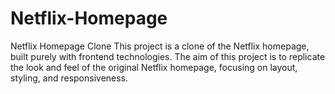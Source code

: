 # Netflix-Homepage
Netflix Homepage Clone This project is a clone of the Netflix homepage, built purely with frontend technologies. The aim of this project is to replicate the look and feel of the original Netflix homepage, focusing on layout, styling, and responsiveness.
